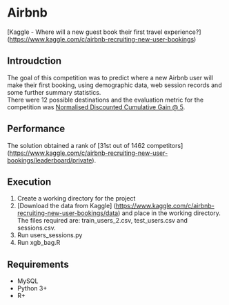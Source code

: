 # Airbnb
[Kaggle - Where will a new guest book their first travel experience?] (https://www.kaggle.com/c/airbnb-recruiting-new-user-bookings)

## Introudction
The goal of this competition was to predict where a new Airbnb user will make their first booking, using demographic data, web session records and some further summary statistics. <br> 
There were 12 possible destinations and the evaluation metric for the competition was [Normalised Discounted Cumulative Gain @ 5](https://www.kaggle.com/c/airbnb-recruiting-new-user-bookings/details/evaluation).

## Performance
The solution obtained a rank of [31st out of 1462 competitors] (https://www.kaggle.com/c/airbnb-recruiting-new-user-bookings/leaderboard/private).

## Execution
1) Create a working directory for the project <br>
2) [Download the data from Kaggle] (https://www.kaggle.com/c/airbnb-recruiting-new-user-bookings/data) and place in the working directory. The files required are: train_users_2.csv, test_users.csv and sessions.csv. <br>
3) Run users_sessions.py <br>
4) Run xgb_bag.R

## Requirements
* MySQL
* Python 3+
* R+


